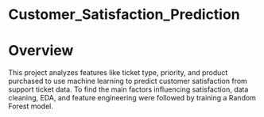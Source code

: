 # Customer_Satisfaction_Prediction
# Overview
This project analyzes features like ticket type, priority, and product purchased to use machine learning to predict customer satisfaction from support ticket data. To find the main factors influencing satisfaction, data cleaning, EDA, and feature engineering were followed by training a Random Forest model.
